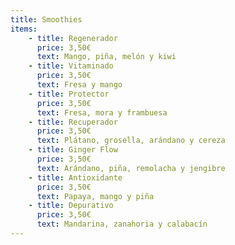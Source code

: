 ```yaml
---
title: Smoothies
items:
    - title: Regenerador
      price: 3,50€
      text: Mango, piña, melón y kiwi
    - title: Vitaminado
      price: 3,50€
      text: Fresa y mango
    - title: Protector
      price: 3,50€
      text: Fresa, mora y frambuesa
    - title: Recuperador
      price: 3,50€
      text: Plátano, grosella, arándano y cereza
    - title: Ginger Flow
      price: 3,50€
      text: Arándano, piña, remolacha y jengibre
    - title: Antioxidante
      price: 3,50€
      text: Papaya, mango y piña
    - title: Depurativo
      price: 3,50€
      text: Mandarina, zanahoria y calabacín
---
```

